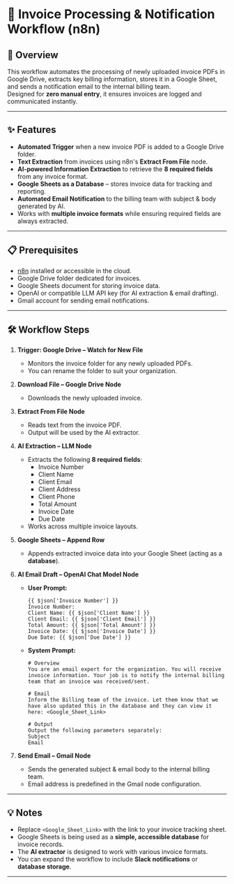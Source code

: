 # 📄 Invoice Processing & Notification Workflow (n8n)

## 📝 Overview
This workflow automates the processing of newly uploaded invoice PDFs in Google Drive, extracts key billing information, stores it in a Google Sheet, and sends a notification email to the internal billing team.  
Designed for **zero manual entry**, it ensures invoices are logged and communicated instantly.

---

## ✨ Features
- **Automated Trigger** when a new invoice PDF is added to a Google Drive folder.
- **Text Extraction** from invoices using n8n's **Extract From File** node.
- **AI-powered Information Extraction** to retrieve the **8 required fields** from any invoice format.
- **Google Sheets as a Database** – stores invoice data for tracking and reporting.
- **Automated Email Notification** to the billing team with subject & body generated by AI.
- Works with **multiple invoice formats** while ensuring required fields are always extracted.

---

## 📋 Prerequisites
- [n8n](https://n8n.io/) installed or accessible in the cloud.
- Google Drive folder dedicated for invoices.
- Google Sheets document for storing invoice data.
- OpenAI or compatible LLM API key (for AI extraction & email drafting).
- Gmail account for sending email notifications.

---

## 🛠️ Workflow Steps

1. **Trigger: Google Drive – Watch for New File**  
   - Monitors the invoice folder for any newly uploaded PDFs.  
   - You can rename the folder to suit your organization.

2. **Download File – Google Drive Node**  
   - Downloads the newly uploaded invoice.

3. **Extract From File Node**  
   - Reads text from the invoice PDF.  
   - Output will be used by the AI extractor.

4. **AI Extraction – LLM Node**  
   - Extracts the following **8 required fields**:  
     - Invoice Number  
     - Client Name  
     - Client Email  
     - Client Address  
     - Client Phone  
     - Total Amount  
     - Invoice Date  
     - Due Date  
   - Works across multiple invoice layouts.

5. **Google Sheets – Append Row**  
   - Appends extracted invoice data into your Google Sheet (acting as a **database**).

6. **AI Email Draft – OpenAI Chat Model Node**  
   - **User Prompt:**
     ```plaintext
     {{ $json['Invoice Number'] }}  
     Invoice Number:  
     Client Name: {{ $json['Client Name'] }}  
     Client Email: {{ $json['Client Email'] }}  
     Total Amount: {{ $json['Total Amount'] }}  
     Invoice Date: {{ $json['Invoice Date'] }}  
     Due Date: {{ $json['Due Date'] }}
     ```
   - **System Prompt:**
     ```plaintext
     # Overview
     You are an email expert for the organization. You will receive invoice information. Your job is to notify the internal billing team that an invoice was received/sent.

     # Email
     Inform the Billing team of the invoice. Let them know that we have also updated this in the database and they can view it here: <Google_Sheet_Link>

     # Output
     Output the following parameters separately:
     Subject
     Email
     ```

7. **Send Email – Gmail Node**  
   - Sends the generated subject & email body to the internal billing team.  
   - Email address is predefined in the Gmail node configuration.

---

## 💡 Notes
- Replace `<Google_Sheet_Link>` with the link to your invoice tracking sheet.
- Google Sheets is being used as a **simple, accessible database** for invoice records.
- The **AI extractor** is designed to work with various invoice formats.
- You can expand the workflow to include **Slack notifications** or **database storage**.

---


